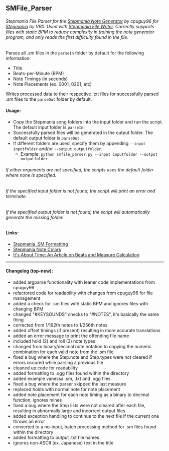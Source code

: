 ## SMFile_Parser
###### Stepmania File Parser for the [Stepmania Note Generator](https://github.com/cpuguy96/stepmania-note-generator) by cpuguy96 for [Stepmania](https://github.com/stepmania/stepmania/wiki/sm) by VR0. Used with [Stepmania File Writer](https://github.com/jhaco/SMTXT_Converter). Currently supports files with static BPM to reduce complexity in training the note generator program, and only reads the first difficulty found in the file.

Parses all .sm files in the `parseIn` folder by default for the following information:
- Title
- Beats-per-Minute (BPM)
- Note Timings (in seconds)
- Note Placements (ex. 0001, 0201, etc)

Writes processed data to their respective .txt files for successfully parsed .sm files to the `parseOut` folder by default.

#### Usage:
- Copy the Stepmania song folders into the input folder and run the script. The default input folder is `parseIn`.
- Successfully parsed files will be generated in the output folder. The default output folder is `parseOut`.
- If different folders are used, specify them by appending `--input inputfolder` and/or `--output outputfolder`.
  * Example: `python smfile_parser.py --input inputfolder --output outputfolder`
###### If either arguments are not specified, the scripts uses the default folder where none is specified.
###### If the specified input folder is not found, the script will print an error and terminate.
###### If the specified output folder is not found, the script will automatically generate the missing folder.

#### Links:

- [Stepmania .SM Formatting](https://github.com/stepmania/stepmania/wiki/sm)
- [Stepmania Note Colors](https://step-mania.fandom.com/wiki/Notes)
- [It's About Time: An Article on Beats and Measure Calculation](https://sites.uci.edu/camp2014/2014/05/19/its-about-time/)

---

#### Changelog (top-new):
- added argparse functionality with leaner code implementations from cpuguy96
- refactored code for readability with changes from cpuguy96 for file management
- added a check for .sm files with static BPM and ignores files with changing BPM
- changed "#KEYSOUNDS" checks to "#NOTES", it's basically the same thing
- corrected from 1/192th notes to 1/256th notes
- added offset timings (if present) resulting in more accurate translations
- added an error message to print the offending file name
- included hold (2) and roll (3) note types
- changed from binary/decimal note notation to copying the numeric combination for each valid note from the .sm file
- fixed a bug where the Step.note and Step.types were not cleared if errors occured while parsing a previous file
- cleaned up code for readability
- added formatting to .ogg files found within the directory
- added example vanessa .sm, .txt and .ogg files
- fixed a bug where the parser skipped the last measure
- replaced holds with normal note for note placement
- added note placement for each note timing as a binary to decimal function, ignores mines
- fixed a bug where the Step lists were not cleared after each file, resulting in abnormally large and incorrect output files
- added exception handling to continue to the next file if the current one throws an error
- converted to a no-input, batch processing method for .sm files found within the directory
- added formatting to output .txt file names
- ignores non-ASCII (ex. Japanese) text in the title
